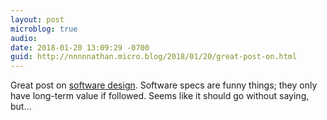 ```yaml
---
layout: post
microblog: true
audio: 
date: 2018-01-20 13:09:29 -0700
guid: http://nnnnnathan.micro.blog/2018/01/20/great-post-on.html
---
```

Great post on [software design](http://www.pathsensitive.com/2018/01/the-design-of-software-is-thing-apart.html). Software specs are funny things; they only have long-term value if followed. Seems like it should go without saying, but…
